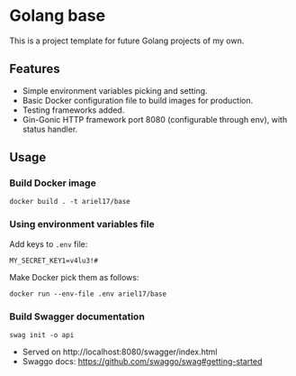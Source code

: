 # Golang base

This is a project template for future Golang projects of my own.

## Features

* Simple environment variables picking and setting.
* Basic Docker configuration file to build images for production.
* Testing frameworks added.
* Gin-Gonic HTTP framework port 8080 (configurable through env), with status
  handler.

## Usage

### Build Docker image
```
docker build . -t ariel17/base
```

### Using environment variables file
Add keys to `.env` file:
```
MY_SECRET_KEY1=v4lu3!#
```

Make Docker pick them as follows:
```
docker run --env-file .env ariel17/base
```

### Build Swagger documentation
```
swag init -o api
```

* Served on http://localhost:8080/swagger/index.html
* Swaggo docs: https://github.com/swaggo/swag#getting-started